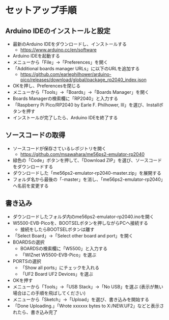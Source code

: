 # セットアップ手順

## Arduino IDEのインストールと設定
- 最新のArduino IDEをダウンロードし、インストールする
  - https://www.arduino.cc/en/software
- Arduino IDEを起動する
- メニューから「File」→「Preferences」を開く
- 「Additional boards manager URLs」に以下のURLを追加する
  - https://github.com/earlephilhower/arduino-pico/releases/download/global/package_rp2040_index.json
- OKを押し、Preferencesを閉じる
- メニューから「Tools」→「Boards」→「Boards Manager」を開く
- Boards Managerの検索欄に「RP2040」と入力する
- 「Raspberry Pi Pico/RP2040 by Earle F. Philhower, III」を選び、Installボタンを押す
- インストールが完了したら、Arduino IDEを終了する

## ソースコードの取得
- ソースコードが保存さているレポジトリを開く
  - https://github.com/msawahara/me56ps2-emulator-rp2040
- 緑色の「Code」ボタンを押して、「Download ZIP」を選び、ソースコードをダウンロードする
- ダウンロードした「me56ps2-emulator-rp2040-master.zip」を展開する
- フォルダ名から最後の「-master」を消し、「me56ps2-emulator-rp2040」へ名前を変更する

## 書き込み
- ダウンロードしたフォルダ内のme56ps2-emulator-rp2040.inoを開く
- W5500-EVB-Picoを、BOOTSELボタンを押しながらPCへ接続する
  - 接続をしたらBOOTSELボタンは離す
- 「Select Board」→「Select other board and port」を開く
- BOARDSの選択
  - BOARDSの検索欄に「W5500」と入力する
  - 「WIZnet W5500-EVB-Pico」を選ぶ
- PORTSの選択
  - 「Show all ports」にチェックを入れる
  - 「UF2 Board UF2 Devices」を選ぶ
- OKを押す
- メニューから「Tools」→「USB Stack」→「No USB」を選ぶ (表示が無い場合はこの手順を飛ばしてください)
- メニューから「Sketch」→「Upload」を選び、書き込みを開始する
- 「Done Uploading.」「Wrote xxxxxx bytes to X:/NEW.UF2」などと表示されたら、書き込み完了
